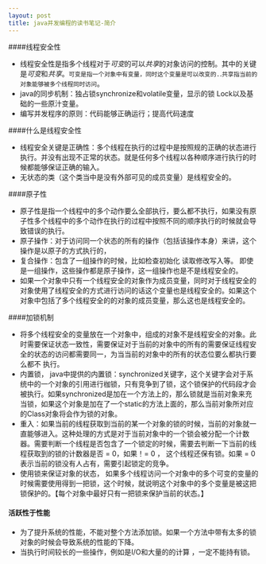 ```yaml
---
layout: post
title: java并发编程的读书笔记-简介
---
```




####线程安全性
 - 线程安全性是指多个线程对于*可变*的可以*共享*的对象访问的控制。其中的关键是*可变*和*共享*。`可变是指一个对象中有变量，同时这个变量是可以改变的.`.`共享指当前的对象能够被多个线程同时访问`。
 - java的同步机制：独占锁synchronize和volatile变量，显示的锁 Lock以及基础的一些原汁变量。
 - 编写并发程序的原则：代码能够正确运行；提高代码速度
 
####什么是线程安全性
- 线程安全关键是正确性：多个线程在执行的过程中是按照规的正确的状态进行执行。并没有出现不正常的状态。就是任何多个线程以各种顺序进行执行的时候都能够保证正确的输入。
- 无状态的类（这个类当中是没有外部可见的成员变量）是线程安全的。

####原子性
- 原子性是指一个线程中的多个动作要么全部执行，要么都不执行，如果没有原子性多个线程中的多个动作在执行的过程中按照不同的顺序执行的时候就会导致错误的执行。
- 原子操作：对于访问同一个状态的所有的操作（包括该操作本身）来讲，这个操作是以原子的方式执行的，
- 复合操作：包含了一组操作的时候，比如检查初始化 读取修改写入等。  即使是一组操作，这些操作都是原子操作，这一组操作也是不是线程安全的。
- 如果一个对象中只有一个线程安全的对象作为成员变量，同时对于线程安全的对象使用了线程安全的方式进行访问的话这个变量也是线程安全的。如果这个对象中包括了多个线程安全的的对象的成员变量，那么这也是线程安全的。

####加锁机制
- 将多个线程安全的变量放在一个对象中，组成的对象不是线程安全的对象。此时需要保证状态一致性，需要保证对于当前的对象中的所有的需要保证线程安全的状态的访问都需要同一，为当当前的对象中的所有的状态位要么都执行要么都不 执行。
- 内置锁， java中提供的内置锁：synchronized关键字，这个关键字会对于系统中的一个对象的引用进行枷锁，只有竞争到了锁，这个锁保护的代码段才会被执行。如果synchronized是加在一个方法上的，那么锁就是当前对象来充当锁，如果这个对象是加在了一个static的方法上面的，那么当前对象所对应的Class对象将会作为锁的对象。
- 重入：如果当前的线程获取到当前的某一个对象的锁的时候，当前的对象就一直能够进入。这种处理的方式是对于当前对象中的一个锁会被分配一个计数器。需要判断一个线程是否包含了一个锁定的时候，需要去判断一下当前的线程获取到的锁的计数器是否 = 0，如果！= 0 ， 这个线程还保有锁。如果 = 0 表示当前的锁没有人占有，需要引起锁定的竞争。
- 使用锁来保证对象的状态， 如果多个线程访问一个对象中的多个可变的变量的时候需要使用得到一把锁，这个时候，就说明这个对象中的多个变量是被这把锁保护的。【每个对象中最好只有一把锁来保护当前的状态。】

#### 活跃性于性能
- 为了提升系统的性能，不能对整个方法添加锁。如果一个方法中带有太多的锁对象的时候会导致系统的性能的下降。
- 当执行时间较长的一些操作，例如是I/O和大量的的计算 ，一定不能持有锁。


